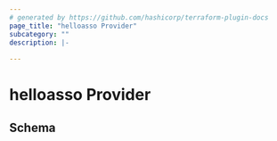 ```yaml
---
# generated by https://github.com/hashicorp/terraform-plugin-docs
page_title: "helloasso Provider"
subcategory: ""
description: |-
  
---
```


# helloasso Provider





<!-- schema generated by tfplugindocs -->
## Schema
